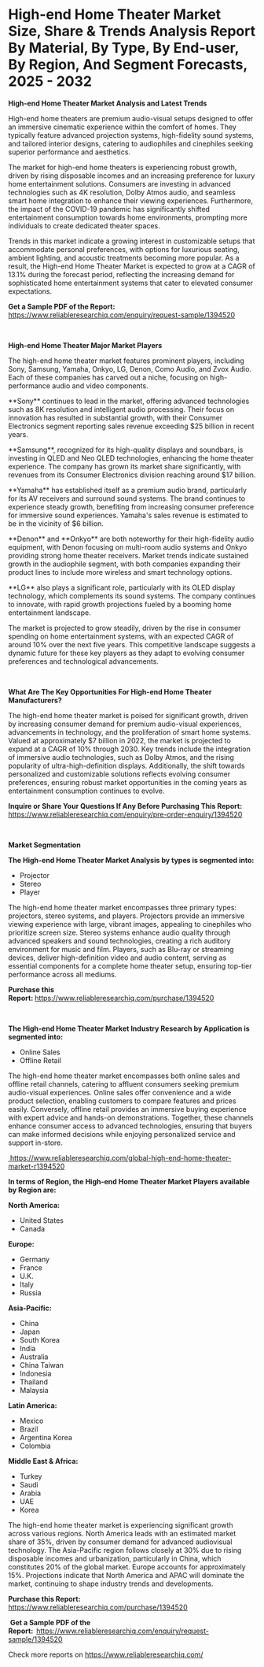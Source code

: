<p><h1>High-end Home Theater Market Size, Share & Trends Analysis Report By Material, By Type, By End-user, By Region, And Segment Forecasts, 2025 - 2032</h1></p><p><strong>High-end Home Theater Market Analysis and Latest Trends</strong></p>
<p><p>High-end home theaters are premium audio-visual setups designed to offer an immersive cinematic experience within the comfort of homes. They typically feature advanced projection systems, high-fidelity sound systems, and tailored interior designs, catering to audiophiles and cinephiles seeking superior performance and aesthetics. </p><p>The market for high-end home theaters is experiencing robust growth, driven by rising disposable incomes and an increasing preference for luxury home entertainment solutions. Consumers are investing in advanced technologies such as 4K resolution, Dolby Atmos audio, and seamless smart home integration to enhance their viewing experiences. Furthermore, the impact of the COVID-19 pandemic has significantly shifted entertainment consumption towards home environments, prompting more individuals to create dedicated theater spaces.</p><p>Trends in this market indicate a growing interest in customizable setups that accommodate personal preferences, with options for luxurious seating, ambient lighting, and acoustic treatments becoming more popular. As a result, the High-end Home Theater Market is expected to grow at a CAGR of 13.1% during the forecast period, reflecting the increasing demand for sophisticated home entertainment systems that cater to elevated consumer expectations.</p></p>
<p><strong>Get a Sample PDF of the Report:&nbsp;</strong> <a href="https://www.reliableresearchiq.com/enquiry/request-sample/1394520?utm_campaign=3441&utm_medium=2&utm_source=Github&utm_content=ia&utm_term=22032025&utm_id=high-end-home-theater">https://www.reliableresearchiq.com/enquiry/request-sample/1394520</a></p>
<p>&nbsp;</p>
<p><strong>High-end Home Theater Major Market Players</strong></p>
<p><p>The high-end home theater market features prominent players, including Sony, Samsung, Yamaha, Onkyo, LG, Denon, Como Audio, and Zvox Audio. Each of these companies has carved out a niche, focusing on high-performance audio and video components.</p><p>**Sony** continues to lead in the market, offering advanced technologies such as 8K resolution and intelligent audio processing. Their focus on innovation has resulted in substantial growth, with their Consumer Electronics segment reporting sales revenue exceeding $25 billion in recent years.</p><p>**Samsung**, recognized for its high-quality displays and soundbars, is investing in QLED and Neo QLED technologies, enhancing the home theater experience. The company has grown its market share significantly, with revenues from its Consumer Electronics division reaching around $17 billion.</p><p>**Yamaha** has established itself as a premium audio brand, particularly for its AV receivers and surround sound systems. The brand continues to experience steady growth, benefiting from increasing consumer preference for immersive sound experiences. Yamaha's sales revenue is estimated to be in the vicinity of $6 billion.</p><p>**Denon** and **Onkyo** are both noteworthy for their high-fidelity audio equipment, with Denon focusing on multi-room audio systems and Onkyo providing strong home theater receivers. Market trends indicate sustained growth in the audiophile segment, with both companies expanding their product lines to include more wireless and smart technology options.</p><p>**LG** also plays a significant role, particularly with its OLED display technology, which complements its sound systems. The company continues to innovate, with rapid growth projections fueled by a booming home entertainment landscape.</p><p>The market is projected to grow steadily, driven by the rise in consumer spending on home entertainment systems, with an expected CAGR of around 10% over the next five years. This competitive landscape suggests a dynamic future for these key players as they adapt to evolving consumer preferences and technological advancements.</p></p>
<p>&nbsp;</p>
<p><strong>What Are The Key Opportunities For High-end Home Theater Manufacturers?</strong></p>
<p><p>The high-end home theater market is poised for significant growth, driven by increasing consumer demand for premium audio-visual experiences, advancements in technology, and the proliferation of smart home systems. Valued at approximately $7 billion in 2022, the market is projected to expand at a CAGR of 10% through 2030. Key trends include the integration of immersive audio technologies, such as Dolby Atmos, and the rising popularity of ultra-high-definition displays. Additionally, the shift towards personalized and customizable solutions reflects evolving consumer preferences, ensuring robust market opportunities in the coming years as entertainment consumption continues to evolve.</p></p>
<p><strong>Inquire or Share Your Questions If Any Before Purchasing This Report:</strong> <a href="https://www.reliableresearchiq.com/enquiry/pre-order-enquiry/1394520?utm_campaign=3441&utm_medium=2&utm_source=Github&utm_content=ia&utm_term=22032025&utm_id=high-end-home-theater">https://www.reliableresearchiq.com/enquiry/pre-order-enquiry/1394520</a></p>
<p>&nbsp;</p>
<p><strong>Market Segmentation</strong></p>
<p><strong>The High-end Home Theater Market Analysis by types is segmented into:</strong></p>
<p><ul><li>Projector</li><li>Stereo</li><li>Player</li></ul></p>
<p><p>The high-end home theater market encompasses three primary types: projectors, stereo systems, and players. Projectors provide an immersive viewing experience with large, vibrant images, appealing to cinephiles who prioritize screen size. Stereo systems enhance audio quality through advanced speakers and sound technologies, creating a rich auditory environment for music and film. Players, such as Blu-ray or streaming devices, deliver high-definition video and audio content, serving as essential components for a complete home theater setup, ensuring top-tier performance across all mediums.</p></p>
<p><strong>Purchase this Report:&nbsp;</strong><a href="https://www.reliableresearchiq.com/purchase/1394520?utm_campaign=3441&utm_medium=2&utm_source=Github&utm_content=ia&utm_term=22032025&utm_id=high-end-home-theater">https://www.reliableresearchiq.com/purchase/1394520</a></p>
<p>&nbsp;</p>
<p><strong>The High-end Home Theater Market Industry Research by Application is segmented into:</strong></p>
<p><ul><li>Online Sales</li><li>Offline Retail</li></ul></p>
<p><p>The high-end home theater market encompasses both online sales and offline retail channels, catering to affluent consumers seeking premium audio-visual experiences. Online sales offer convenience and a wide product selection, enabling customers to compare features and prices easily. Conversely, offline retail provides an immersive buying experience with expert advice and hands-on demonstrations. Together, these channels enhance consumer access to advanced technologies, ensuring that buyers can make informed decisions while enjoying personalized service and support in-store.</p></p>
<p><a href="https://www.reliableresearchiq.com/global-high-end-home-theater-market-r1394520?utm_campaign=3441&utm_medium=2&utm_source=Github&utm_content=ia&utm_term=22032025&utm_id=high-end-home-theater">&nbsp;https://www.reliableresearchiq.com/global-high-end-home-theater-market-r1394520</a></p>
<p><strong>In terms of Region, the High-end Home Theater Market Players available by Region are:</strong></p>
<p>
    <p> <strong> North America: </strong>
        <ul>
            <li>United States</li>
            <li>Canada</li>
        </ul>
        </p> 
    <p> <strong> Europe: </strong>
        <ul>
            <li>Germany</li>
            <li>France</li>
            <li>U.K.</li>
            <li>Italy</li>
            <li>Russia</li>
        </ul>
        </p> 
    <p> <strong> Asia-Pacific: </strong>
        <ul>
            <li>China</li>
            <li>Japan</li>
            <li>South Korea</li>
            <li>India</li>
            <li>Australia</li>
            <li>China Taiwan</li>
            <li>Indonesia</li>
            <li>Thailand</li>
            <li>Malaysia</li>
        </ul>
        </p> 
    <p> <strong> Latin America: </strong>
        <ul>
            <li>Mexico</li>
            <li>Brazil</li>
            <li>Argentina Korea</li>
            <li>Colombia</li>
        </ul>
        </p> 
    <p> <strong> Middle East & Africa: </strong>
        <ul>
            <li>Turkey</li>
            <li>Saudi</li>
            <li>Arabia</li>
            <li>UAE</li>
            <li>Korea</li>
        </ul>
    </p>
    </p>
<p><p>The high-end home theater market is experiencing significant growth across various regions. North America leads with an estimated market share of 35%, driven by consumer demand for advanced audiovisual technology. The Asia-Pacific region follows closely at 30% due to rising disposable incomes and urbanization, particularly in China, which constitutes 20% of the global market. Europe accounts for approximately 15%. Projections indicate that North America and APAC will dominate the market, continuing to shape industry trends and developments.</p></p>
<p><strong>Purchase this Report: </strong><a href="https://www.reliableresearchiq.com/purchase/1394520?utm_campaign=3441&utm_medium=2&utm_source=Github&utm_content=ia&utm_term=22032025&utm_id=high-end-home-theater">https://www.reliableresearchiq.com/purchase/1394520</a></p>
<p>&nbsp;<strong>Get a Sample PDF of the Report:&nbsp;&nbsp;</strong><a href="https://www.reliableresearchiq.com/enquiry/request-sample/1394520?utm_campaign=3441&utm_medium=2&utm_source=Github&utm_content=ia&utm_term=22032025&utm_id=high-end-home-theater">https://www.reliableresearchiq.com/enquiry/request-sample/1394520</a></p>
<p><strong></strong></p>
<p>Check more reports on <a href="https://www.reliableresearchiq.com/?utm_campaign=3441&utm_medium=2&utm_source=Github&utm_content=ia&utm_term=22032025&utm_id=high-end-home-theater">https://www.reliableresearchiq.com/</a></p>
